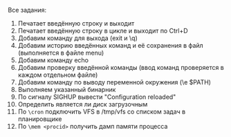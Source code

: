 Все задания:
1. Печатает введённую строку и выходит
2. Печатает введённую строку в цикле и выходит по Ctrl+D
3. Добавим команду для выхода (exit и \q)
4. Добавим историю введённых команд и её сохранения в файл (выполняется в файле menu)
5. Добавим команду echo
6. Добавим проверку введённой команды (ввод команд проверяется в каждом отдельном файле)
7. Добавим команду по выводу переменной окружения (\e $PATH)
8. Выполняем указанный бинарник
9. По сигналу SIGHUP вывести "Configuration reloaded"
10. Определить является ли диск загрузочным
11. По `\cron` подключить VFS в /tmp/vfs со списком задач в планировщике
12. По `\mem <procid>` получить дамп памяти процесса

